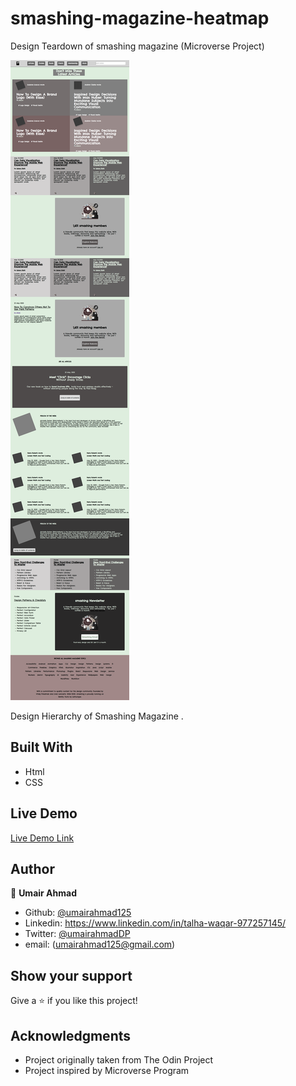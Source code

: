 # smashing-magazine-heatmap
Design Teardown of smashing magazine (Microverse Project)

![screenshot](./resources/screenshot.png)

Design Hierarchy of Smashing Magazine .

## Built With

- Html
- CSS

## Live Demo

[Live Demo Link](https://rawcdn.githack.com/UmairAhmad125/smashing-magazine-heatmap/31c159f578830f79b4bf7022a9eaf36a2313fad6/index.html)

## Author

👤 **Umair Ahmad**

- Github: [@umairahmad125](https://github.com/UmairAhmad125)
- Linkedin: https://www.linkedin.com/in/talha-waqar-977257145/
- Twitter: [@umairahmadDP](https://twitter.com/umairahmadDP)
- email: (umairahmad125@gmail.com)

## Show your support

Give a ⭐️ if you like this project!

## Acknowledgments

- Project originally taken from The Odin Project
- Project inspired by Microverse Program

